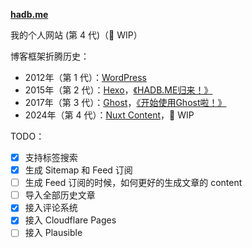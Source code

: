 **[hadb.me](https://hadb.me)**

我的个人网站 (第 4 代)（🚧 WIP）

博客框架折腾历史：

- 2012年（第 1 代）：[WordPress](https://wordpress.org/)
- 2015年（第 2 代）：[Hexo](https://hexo.io/)，[《HADB.ME归来！》](https://hadb.me/hadb-me-back/)
- 2017年（第 3 代）：[Ghost](https://ghost.org/)，[《开始使用Ghost啦！》](https://hadb.me/using-ghost/)
- 2024年（第 4 代）：[Nuxt Content](https://content.nuxt.com/)，🚧 WIP

TODO：
- [x] 支持标签搜索
- [x] 生成 Sitemap 和 Feed 订阅
- [ ] 生成 Feed 订阅的时候，如何更好的生成文章的 content
- [ ] 导入全部历史文章
- [x] 接入评论系统
- [x] 接入 Cloudflare Pages
- [ ] 接入 Plausible
